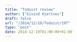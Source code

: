 ```yaml
---
title: "Todoist review"
author: ["Eivind Hjertnes"]
draft: false
url: "/2014/12/19/Todoist/197"
type: "post"
date: 2014-12-19T01:00:00+01:00
---
```

